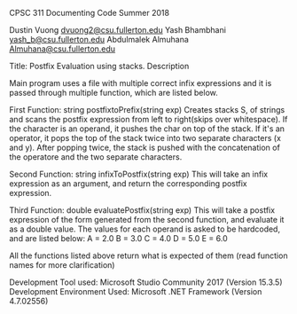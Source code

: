 CPSC 311 Documenting Code 
Summer 2018

Dustin Vuong dvuong2@csu.fullerton.edu
Yash Bhambhani yash_b@csu.fullerton.edu
Abdulmalek Almuhana Almuhana@csu.fullerton.edu

Title: Postfix Evaluation using stacks.
Description

Main program uses a file with multiple correct infix expressions and it is passed through multiple function, which are listed below.

First Function: string postfixtoPrefix(string exp)
Creates stacks S, of strings and scans the postfix expression from left to right(skips over whitespace). If the character is an operand, it pushes the char on top of the stack. If it's an operator, it pops the top of the stack twice into two separate characters (x and y). After popping twice, the stack is pushed with the concatenation of the operatore and the two separate characters. 

Second Function: string infixToPostfix(string exp)
This will take an infix expression as an argument, and return the corresponding postfix expression.

Third Function: double evaluatePostfix(string exp)
This will take a postfix expression of the form generated from the second function, and evaluate it as a double value.
The values for each operand is asked to be hardcoded, and are listed below:
A = 2.0
B = 3.0
C = 4.0
D = 5.0
E = 6.0

All the functions listed above return what is expected of them (read function names for more clarification)


Development Tool used: Microsoft Studio Community 2017 (Version 15.3.5)
Development Environment Used: Microsoft .NET Framework (Version 4.7.02556)

